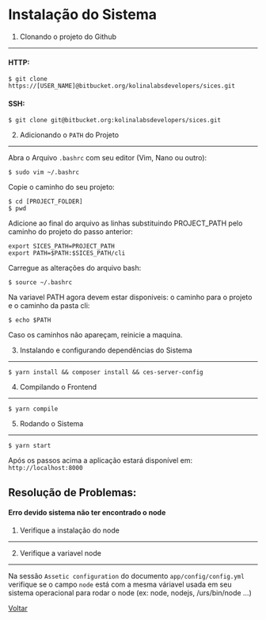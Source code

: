 Instalação do Sistema
=====================

1. Clonando o projeto do Github
-------------------------------

#### HTTP:
```
$ git clone https://[USER_NAME]@bitbucket.org/kolinalabsdevelopers/sices.git
```
#### SSH:
```
$ git clone git@bitbucket.org:kolinalabsdevelopers/sices.git
```


2. Adicionando o `PATH` do Projeto
----------------------------------

Abra o Arquivo `.bashrc` com seu editor (Vim, Nano ou outro):
```
$ sudo vim ~/.bashrc
```

Copie o caminho do seu projeto:
```
$ cd [PROJECT_FOLDER]
$ pwd
```

Adicione ao final do arquivo as linhas substituindo PROJECT_PATH pelo caminho do projeto do passo anterior:
```
export SICES_PATH=PROJECT_PATH
export PATH=$PATH:$SICES_PATH/cli
```

Carregue as alterações do arquivo bash:
```
$ source ~/.bashrc
```

Na variavel PATH agora devem estar disponiveis: o caminho para o projeto e o caminho da pasta cli:
```
$ echo $PATH
```

Caso os caminhos não apareçam, reinicie a maquina.


3. Instalando e configurando dependências do Sistema
----------------------------------------------------

```
$ yarn install && composer install && ces-server-config
```


4. Compilando o Frontend
------------------------

```
$ yarn compile
```


5. Rodando o Sistema
--------------------

```
$ yarn start
```


Após os passos acima a aplicação estará disponível em: `http://localhost:8000`


## Resolução de Problemas:

#### Erro devido sistema não ter encontrado o node

1. Verifique a instalação do node
--------------------------------

2. Verifique a variavel node
----------------------------

Na sessão `Assetic configuration` do documento `app/config/config.yml` verifique se o campo
`node` está com a mesma váriavel usada em seu sistema operacional para rodar o node
(ex: node, nodejs, /urs/bin/node ...)


[Voltar](../getting-started.md)
